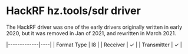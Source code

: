 # HackRF hz.tools/sdr driver

The HackRF driver was one of the early drivers originally written in early
2020, but it was removed in Jan of 2021, and rewritten in March 2021.

|-------------|----|
| Format Type | I8 |
| Receiver    | ✓  |
| Transmitter | ✓  |

